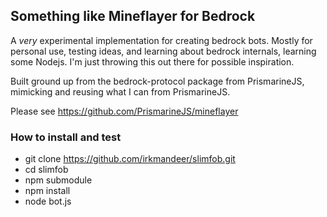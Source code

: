 ## Something like Mineflayer for Bedrock

A *very* experimental implementation for creating bedrock bots. Mostly for personal use, testing ideas, and learning about bedrock internals, learning some Nodejs. I'm just throwing this out there for possible inspiration.

Built ground up from the bedrock-protocol package from PrismarineJS, mimicking and reusing what I can from PrismarineJS.

Please see https://github.com/PrismarineJS/mineflayer

### How to install and test

* git clone https://github.com/irkmandeer/slimfob.git
* cd slimfob
* npm submodule
* npm install
* node bot.js
  

